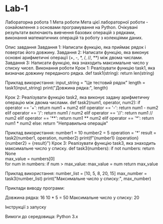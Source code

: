 # Lab-1
Лабораторна робота 1
Мета роботи
Мета цієї лабораторної роботи - ознайомлення з основами програмування на Python. Очікувані результати включають вивчення базових операцій з рядками, виконання математичних операцій та роботу з колекціями даних.

Опис завдання
Завдання 1: Написати функцію, яка приймає рядок і повертає його довжину.
Завдання 2: Написати функцію, яка виконує основні арифметичні операції (+, -, *, /, //, **) між двома числами.
Завдання 3: Написати функцію, яка знаходить максимальне число у списку чисел.
Виконання роботи
Крок 1: Реалізувати функцію task1, яка визначає довжину переданого рядка.
def task1(string):
    return len(string)
    
Приклад використання:
input_string = "Це тестовий рядок"
length = task1(input_string)
print("Довжина рядка:", length)


Крок 2: Реалізувати функцію task2, яка виконує задану арифметичну операцію між двома числами.
def task2(num1, operator, num2):
    if operator == '+':
        return num1 + num2
    elif operator == '-':
        return num1 - num2
    elif operator == '/':
        return num1 / num2
    elif operator == '//':
        return num1 // num2
    elif operator == '**':
        return num1 ** num2
    elif operator == '*':
        return num1 * num2
    else:
        return "Неправильна операція"
        
Приклад використання:
number1 = 10
number2 = 5
operation = '*'
result = task2(number1, operation, number2)
print(f"{number1} {operation} {number2} = {result}")
Крок 3: Реалізувати функцію task3, яка знаходить максимальне число у списку.
def task3(numbers):
    if not numbers:
        return None  
    max_value = numbers[0]  
    for num in numbers:
        if num > max_value:
            max_value = num
    return max_value
    
Приклад використання:
number_list = [10, 5, 8, 20, 15]
max_number = task3(number_list)
print("Максимальне число у списку:", max_number)

Приклади виводу програми:

Довжина рядка: 16
10 * 5 = 50
Максимальне число у списку: 20


Інструкції з запуску

Вимоги до середовища: Python 3.x
